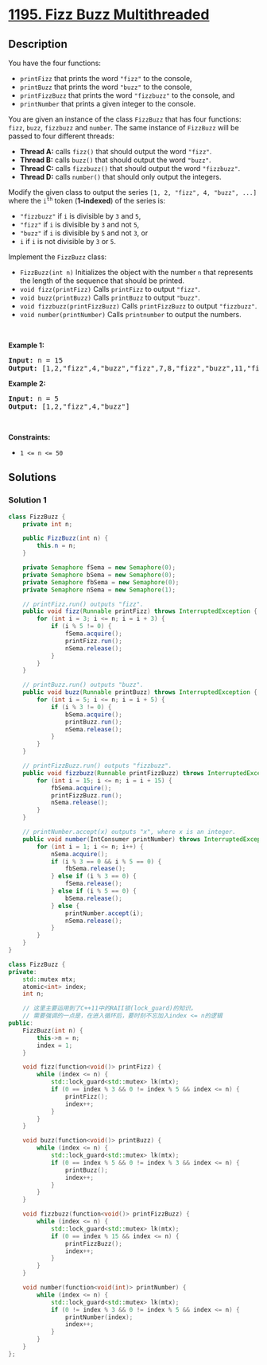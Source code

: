 # [1195. Fizz Buzz Multithreaded](https://leetcode.com/problems/fizz-buzz-multithreaded)


## Description

<p>You have the four functions:</p>

<ul>
	<li><code>printFizz</code> that prints the word <code>&quot;fizz&quot;</code> to the console,</li>
	<li><code>printBuzz</code> that prints the word <code>&quot;buzz&quot;</code> to the console,</li>
	<li><code>printFizzBuzz</code> that prints the word <code>&quot;fizzbuzz&quot;</code> to the console, and</li>
	<li><code>printNumber</code> that prints a given integer to the console.</li>
</ul>

<p>You are given an instance of the class <code>FizzBuzz</code> that has four functions: <code>fizz</code>, <code>buzz</code>, <code>fizzbuzz</code> and <code>number</code>. The same instance of <code>FizzBuzz</code> will be passed to four different threads:</p>

<ul>
	<li><strong>Thread A:</strong> calls <code>fizz()</code> that should output the word <code>&quot;fizz&quot;</code>.</li>
	<li><strong>Thread B:</strong> calls <code>buzz()</code> that should output the word <code>&quot;buzz&quot;</code>.</li>
	<li><strong>Thread C:</strong> calls <code>fizzbuzz()</code> that should output the word <code>&quot;fizzbuzz&quot;</code>.</li>
	<li><strong>Thread D:</strong> calls <code>number()</code> that should only output the integers.</li>
</ul>

<p>Modify the given class to output the series <code>[1, 2, &quot;fizz&quot;, 4, &quot;buzz&quot;, ...]</code> where the <code>i<sup>th</sup></code> token (<strong>1-indexed</strong>) of the series is:</p>

<ul>
	<li><code>&quot;fizzbuzz&quot;</code> if <code>i</code> is divisible by <code>3</code> and <code>5</code>,</li>
	<li><code>&quot;fizz&quot;</code> if <code>i</code> is divisible by <code>3</code> and not <code>5</code>,</li>
	<li><code>&quot;buzz&quot;</code> if <code>i</code> is divisible by <code>5</code> and not <code>3</code>, or</li>
	<li><code>i</code> if <code>i</code> is not divisible by <code>3</code> or <code>5</code>.</li>
</ul>

<p>Implement the <code>FizzBuzz</code> class:</p>

<ul>
	<li><code>FizzBuzz(int n)</code> Initializes the object with the number <code>n</code> that represents the length of the sequence that should be printed.</li>
	<li><code>void fizz(printFizz)</code> Calls <code>printFizz</code> to output <code>&quot;fizz&quot;</code>.</li>
	<li><code>void buzz(printBuzz)</code> Calls <code>printBuzz</code> to output <code>&quot;buzz&quot;</code>.</li>
	<li><code>void fizzbuzz(printFizzBuzz)</code> Calls <code>printFizzBuzz</code> to output <code>&quot;fizzbuzz&quot;</code>.</li>
	<li><code>void number(printNumber)</code> Calls <code>printnumber</code> to output the numbers.</li>
</ul>

<p>&nbsp;</p>
<p><strong class="example">Example 1:</strong></p>
<pre><strong>Input:</strong> n = 15
<strong>Output:</strong> [1,2,"fizz",4,"buzz","fizz",7,8,"fizz","buzz",11,"fizz",13,14,"fizzbuzz"]
</pre><p><strong class="example">Example 2:</strong></p>
<pre><strong>Input:</strong> n = 5
<strong>Output:</strong> [1,2,"fizz",4,"buzz"]
</pre>
<p>&nbsp;</p>
<p><strong>Constraints:</strong></p>

<ul>
	<li><code>1 &lt;= n &lt;= 50</code></li>
</ul>

## Solutions

### Solution 1

<!-- tabs:start -->

```java
class FizzBuzz {
    private int n;

    public FizzBuzz(int n) {
        this.n = n;
    }

    private Semaphore fSema = new Semaphore(0);
    private Semaphore bSema = new Semaphore(0);
    private Semaphore fbSema = new Semaphore(0);
    private Semaphore nSema = new Semaphore(1);

    // printFizz.run() outputs "fizz".
    public void fizz(Runnable printFizz) throws InterruptedException {
        for (int i = 3; i <= n; i = i + 3) {
            if (i % 5 != 0) {
                fSema.acquire();
                printFizz.run();
                nSema.release();
            }
        }
    }

    // printBuzz.run() outputs "buzz".
    public void buzz(Runnable printBuzz) throws InterruptedException {
        for (int i = 5; i <= n; i = i + 5) {
            if (i % 3 != 0) {
                bSema.acquire();
                printBuzz.run();
                nSema.release();
            }
        }
    }

    // printFizzBuzz.run() outputs "fizzbuzz".
    public void fizzbuzz(Runnable printFizzBuzz) throws InterruptedException {
        for (int i = 15; i <= n; i = i + 15) {
            fbSema.acquire();
            printFizzBuzz.run();
            nSema.release();
        }
    }

    // printNumber.accept(x) outputs "x", where x is an integer.
    public void number(IntConsumer printNumber) throws InterruptedException {
        for (int i = 1; i <= n; i++) {
            nSema.acquire();
            if (i % 3 == 0 && i % 5 == 0) {
                fbSema.release();
            } else if (i % 3 == 0) {
                fSema.release();
            } else if (i % 5 == 0) {
                bSema.release();
            } else {
                printNumber.accept(i);
                nSema.release();
            }
        }
    }
}
```

```cpp
class FizzBuzz {
private:
    std::mutex mtx;
    atomic<int> index;
    int n;

    // 这里主要运用到了C++11中的RAII锁(lock_guard)的知识。
    // 需要强调的一点是，在进入循环后，要时刻不忘加入index <= n的逻辑
public:
    FizzBuzz(int n) {
        this->n = n;
        index = 1;
    }

    void fizz(function<void()> printFizz) {
        while (index <= n) {
            std::lock_guard<std::mutex> lk(mtx);
            if (0 == index % 3 && 0 != index % 5 && index <= n) {
                printFizz();
                index++;
            }
        }
    }

    void buzz(function<void()> printBuzz) {
        while (index <= n) {
            std::lock_guard<std::mutex> lk(mtx);
            if (0 == index % 5 && 0 != index % 3 && index <= n) {
                printBuzz();
                index++;
            }
        }
    }

    void fizzbuzz(function<void()> printFizzBuzz) {
        while (index <= n) {
            std::lock_guard<std::mutex> lk(mtx);
            if (0 == index % 15 && index <= n) {
                printFizzBuzz();
                index++;
            }
        }
    }

    void number(function<void(int)> printNumber) {
        while (index <= n) {
            std::lock_guard<std::mutex> lk(mtx);
            if (0 != index % 3 && 0 != index % 5 && index <= n) {
                printNumber(index);
                index++;
            }
        }
    }
};
```

<!-- tabs:end -->

<!-- end -->
